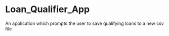 # Loan_Qualifier_App
An application which prompts the user to save qualifying loans to a new csv file
